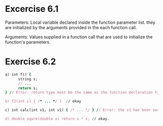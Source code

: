 # Excercise 6.1

Parameters: Local variable declared inside the function parameter list. they are initialized by the arguments provided in the each function call.

Arguments: Values supplied in a function call that are used to initialize the function's parameters.

# Exercise 6.2
```ruby
a) int f() {
      string s;
      // ...
      return s;
} // Error: return type must be the same as the function declaration type, as in int.

b) f2(int i) { /* ... */ }  // okay

c) int calc(int v1, int v1) { /* ... */ } // Error: the v1 has been seclared so cannot be declared again.

d) double squre(double x) return x * x; // okay.
```
